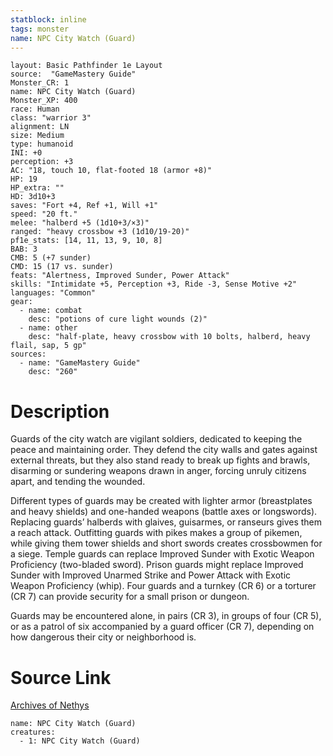 ```yaml
---
statblock: inline
tags: monster
name: NPC City Watch (Guard)
---
```

```statblock
layout: Basic Pathfinder 1e Layout
source:  "GameMastery Guide"
Monster_CR: 1
name: NPC City Watch (Guard)
Monster_XP: 400
race: Human
class: "warrior 3"
alignment: LN
size: Medium
type: humanoid
INI: +0
perception: +3
AC: "18, touch 10, flat-footed 18 (armor +8)"
HP: 19
HP_extra: ""
HD: 3d10+3
saves: "Fort +4, Ref +1, Will +1"
speed: "20 ft."
melee: "halberd +5 (1d10+3/×3)"
ranged: "heavy crossbow +3 (1d10/19-20)"
pf1e_stats: [14, 11, 13, 9, 10, 8]
BAB: 3
CMB: 5 (+7 sunder)
CMD: 15 (17 vs. sunder)
feats: "Alertness, Improved Sunder, Power Attack"
skills: "Intimidate +5, Perception +3, Ride -3, Sense Motive +2"
languages: "Common"
gear:
  - name: combat
    desc: "potions of cure light wounds (2)"
  - name: other
    desc: "half-plate, heavy crossbow with 10 bolts, halberd, heavy flail, sap, 5 gp"
sources:
  - name: "GameMastery Guide"
    desc: "260"
```
# Description
Guards of the city watch are vigilant soldiers, dedicated to keeping the peace and maintaining order. They defend the city walls and gates against external threats, but they also stand ready to break up fights and brawls, disarming or sundering weapons drawn in anger, forcing unruly citizens apart, and tending the wounded.

Different types of guards may be created with lighter armor (breastplates and heavy shields) and one-handed weapons (battle axes or longswords). Replacing guards’ halberds with glaives, guisarmes, or ranseurs gives them a reach attack. Outfitting guards with pikes makes a group of pikemen, while giving them tower shields and short swords creates crossbowmen for a siege. Temple guards can replace Improved Sunder with Exotic Weapon Proficiency (two-bladed sword). Prison guards might replace Improved Sunder with Improved Unarmed Strike and Power Attack with Exotic Weapon Proficiency (whip). Four guards and a turnkey (CR 6) or a torturer (CR 7) can provide security for a small prison or dungeon.

Guards may be encountered alone, in pairs (CR 3), in groups of four (CR 5), or as a patrol of six accompanied by a guard officer (CR 7), depending on how dangerous their city or neighborhood is.
# Source Link
[Archives of Nethys](https://aonprd.com/NPCDisplay.aspx?ItemName=City%20Watch%20(Guard))
```encounter-table
name: NPC City Watch (Guard)
creatures:
  - 1: NPC City Watch (Guard)
```

